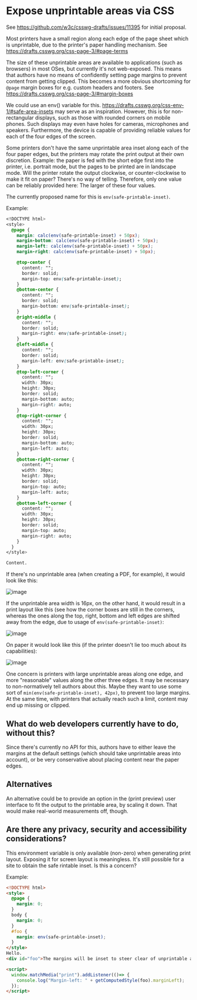 # Expose unprintable areas via CSS

See https://github.com/w3c/csswg-drafts/issues/11395 for initial proposal.

Most printers have a small region along each edge of the page sheet which is
unprintable, due to the printer's paper handling mechanism. See
https://drafts.csswg.org/css-page-3/#page-terms

The size of these unprintable areas are available to applications (such as
browsers) in most OSes, but currently it's not web-exposed. This means that
authors have no means of confidently setting page margins to prevent content
from getting clipped. This becomes a more obvious shortcoming for `@page` margin
boxes for e.g. custom headers and footers. See
https://drafts.csswg.org/css-page-3/#margin-boxes

We could use an env() variable for this.
https://drafts.csswg.org/css-env-1/#safe-area-insets may serve as an
inspiration. However, this is for non-rectangular displays, such as those with
rounded corners on mobile phones. Such displays may even have holes for cameras,
microphones and speakers. Furthermore, the device is capable of providing
reliable values for each of the four edges of the screen.

Some printers don't have the same unprintable area inset along each of the four
paper edges, but the printers may rotate the print output at their own
discretion. Example: the paper is fed with the short edge first into the
printer, i.e.  portrait mode, but the pages to be printed are in landscape
mode. Will the printer rotate the output clockwise, or counter-clockwise to make
it fit on paper? There's no way of telling. Therefore, only one value can be
reliably provided here: The larger of these four values.

The currently proposed name for this is `env(safe-printable-inset)`.

Example:

```css
<!DOCTYPE html>
<style>
  @page {
    margin: calc(env(safe-printable-inset) + 50px);
    margin-bottom: calc(env(safe-printable-inset) + 50px);
    margin-left: calc(env(safe-printable-inset) + 50px);
    margin-right: calc(env(safe-printable-inset) + 50px);

    @top-center {
      content: "";
      border: solid;
      margin-top: env(safe-printable-inset);
    }
    @bottom-center {
      content: "";
      border: solid;
      margin-bottom: env(safe-printable-inset);
    }
    @right-middle {
      content: "";
      border: solid;
      margin-right: env(safe-printable-inset);
    }
    @left-middle {
      content: "";
      border: solid;
      margin-left: env(safe-printable-inset);
    }
    @top-left-corner {
      content: "";
      width: 30px;
      height: 30px;
      border: solid;
      margin-bottom: auto;
      margin-right: auto;
    }
    @top-right-corner {
      content: "";
      width: 30px;
      height: 30px;
      border: solid;
      margin-bottom: auto;
      margin-left: auto;
    }
    @bottom-right-corner {
      content: "";
      width: 30px;
      height: 30px;
      border: solid;
      margin-top: auto;
      margin-left: auto;
    }
    @bottom-left-corner {
      content: "";
      width: 30px;
      height: 30px;
      border: solid;
      margin-top: auto;
      margin-right: auto;
    }
  }
</style>

Content.
```

If there's no unprintable area (when creating a PDF, for example), it would look
like this:

![image](https://github.com/user-attachments/assets/94bc5e1b-ad04-46aa-ba85-5a1d824c4221)

If the unprintable area width is 16px, on the other hand, it would result in a
print layout like this (see how the corner boxes are still in the corners,
whereas the ones along the top, right, bottom and left edges are shifted away
from the edge, due to usage of `env(safe-printable-inset)`:

![image](https://github.com/user-attachments/assets/1f25679a-58d6-4cb1-b371-3c4958073e73)

On paper it would look like this (if the printer doesn't lie too much about its
capabilities):

![image](https://github.com/user-attachments/assets/667b10fa-521f-4dbb-ac9c-4f424a197e05)

One concern is printers with large unprintable areas along one edge, and more
"reasonable" values along the other three edges. It may be necessary to
non-normatively tell authors about this. Maybe they want to use some sort of
`min(env(safe-printable-inset), 42px)`, to prevent too large margins. At the
same time, with printers that actually reach such a limit, content may end up
missing or clipped.

## What do web developers currently have to do, without this?

Since there's currently no API for this, authors have to either leave the
margins at the default settings (which should take unprintable areas into
account), or be very conservative about placing content near the paper edges.

## Alternatives

An alternative could be to provide an option in the (print preview) user
interface to fit the output to the printable area, by scaling it down. That
would make real-world measurements off, though.

## Are there any privacy, security and accessibility considerations?

This environment variable is only available (non-zero) when generating print
layout. Exposing it for screen layout is meaningless. It's still possible for a
site to obtain the safe rintable inset. Is this a concern?

Example:

```html
<!DOCTYPE html>
<style>
  @page {
    margin: 0;
  }
  body {
    margin: 0;
  }
  #foo {
    margin: env(safe-printable-inset);
  }
</style>
Hello.
<div id="foo">The margins will be inset to steer clear of unprintable areas.</div>

<script>
  window.matchMedia("print").addListener(()=> {
    console.log("Margin-left: " + getComputedStyle(foo).marginLeft);
  });
</script>
```
